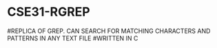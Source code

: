 # CSE31-RGREP
#REPLICA OF GREP. CAN SEARCH FOR MATCHING CHARACTERS AND PATTERNS IN ANY TEXT FILE
#WRITTEN IN C
